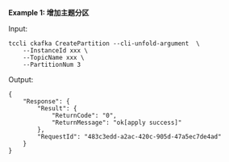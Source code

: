 **Example 1: 增加主题分区**



Input: 

```
tccli ckafka CreatePartition --cli-unfold-argument  \
    --InstanceId xxx \
    --TopicName xxx \
    --PartitionNum 3
```

Output: 
```
{
    "Response": {
        "Result": {
            "ReturnCode": "0",
            "ReturnMessage": "ok[apply success]"
        },
        "RequestId": "483c3edd-a2ac-420c-905d-47a5ec7de4ad"
    }
}
```

